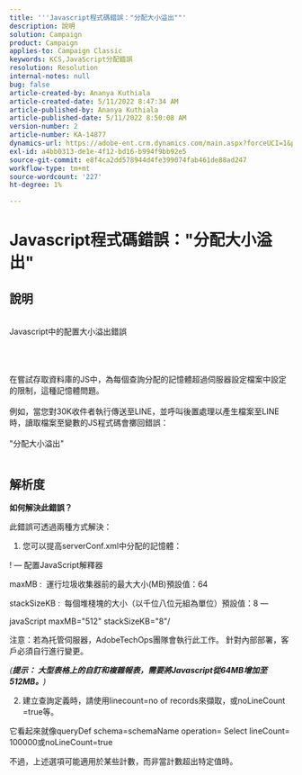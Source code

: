 ```yaml
---
title: '''Javascript程式碼錯誤："分配大小溢出""'
description: 說明
solution: Campaign
product: Campaign
applies-to: Campaign Classic
keywords: KCS,JavaScript分配錯誤
resolution: Resolution
internal-notes: null
bug: false
article-created-by: Ananya Kuthiala
article-created-date: 5/11/2022 8:47:34 AM
article-published-by: Ananya Kuthiala
article-published-date: 5/11/2022 8:50:08 AM
version-number: 2
article-number: KA-14877
dynamics-url: https://adobe-ent.crm.dynamics.com/main.aspx?forceUCI=1&pagetype=entityrecord&etn=knowledgearticle&id=e9cf37fa-06d1-ec11-a7b5-0022480a8e40
exl-id: a4bb0313-de1e-4f12-bd16-b994f9bb92e5
source-git-commit: e8f4ca2dd578944d4fe399074fab461de88ad247
workflow-type: tm+mt
source-wordcount: '227'
ht-degree: 1%

---
```


# Javascript程式碼錯誤：&quot;分配大小溢出&quot;

## 說明

<br>Javascript中的配置大小溢出錯誤<br><br>

<br><br>在嘗試存取資料庫的JS中，為每個查詢分配的記憶體超過伺服器設定檔案中設定的限制，這種記憶體問題。<br><br>例如，當您對30K收件者執行傳送至LINE，並呼叫後置處理以產生檔案至LINE時，讀取檔案至變數的JS程式碼會擲回錯誤：<br><br>&quot;分配大小溢出&quot;<br><br>









## 解析度

<b>如何解決此錯誤？</b>


此錯誤可透過兩種方式解決：



1. 您可以提高serverConf.xml中分配的記憶體：



! — 配置JavaScript解釋器

maxMB :  運行垃圾收集器前的最大大小(MB)預設值：64

stackSizeKB :  每個堆棧塊的大小（以千位八位元組為單位）預設值：8 —

javaScript maxMB=&quot;512&quot; stackSizeKB=&quot;8&quot;/



注意：若為托管伺服器，AdobeTechOps團隊會執行此工作。 針對內部部署，客戶必須自行進行變更。



*(<b>提示： </b><b>大型表格上的自訂和複雜報表，需要將Javascript從64MB增加至512MB。</b>)*



2. 建立查詢定義時，請使用linecount=no of records來擷取，或noLineCount =true等。



它看起來就像queryDef schema=schemaName operation= Select lineCount= 100000或noLineCount=true



不過，上述選項可能適用於某些計數，而非當計數超出特定值時。
